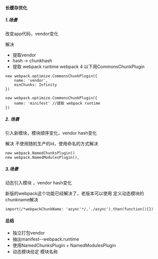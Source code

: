 #### 长缓存优化
##### 1.场景 
  改变app代码，vendor变化
  
解决
-   提取vendor
-   hash -> chunkhash
-   提取 webpack runtime
  webpack 4  以下用CommonsChunkPlugin 
  ```
  new webpack.optimize.CommonsChunkPlugin({
      name: 'vendor',
      minChunks: Infinity
  })
  
  new webpack.optimize.CommonsChunkPlugin({
      name: 'minifest' //提取 webpack runtime
  })
  ```
  
 ##### 2. 场景
  引入新模块，模块顺序变化，vendor hash变化


  解决  不使用随机生产的id，使用命名的方式解决
  ```
  new webpack.NamedChunksPlugin()
  new webpack.NamedModulesPlugin(),
  ```
 ##### 3.场景 
  动态引入模块 ，vendor hash变化
  
  新版的webpack这个功能已经解决了，老版本可以使用 定义动态模块的chunkname解决
  ```
  import(/*webpackChunkName: 'async'*/,'./async').then(function(){})
  ```
  #### 总结
-   独立打包vendor
-   抽出manifest--webpack.runtime
-   使用NamedChunksPlugin + NamedModulesPlugin
-   动态模块给定  模块名称